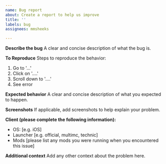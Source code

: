 ```yaml
---
name: Bug report
about: Create a report to help us improve
title: ''
labels: bug
assignees: mmsheeks

---
```


**Describe the bug**
A clear and concise description of what the bug is.

**To Reproduce**
Steps to reproduce the behavior:
1. Go to '...'
2. Click on '....'
3. Scroll down to '....'
4. See error

**Expected behavior**
A clear and concise description of what you expected to happen.

**Screenshots**
If applicable, add screenshots to help explain your problem.

**Client (please complete the following information):**
 - OS: [e.g. iOS]
 - Launcher [e.g. official, multimc, technic]
 - Mods [please list any mods you were running when you encountered this issue]

**Additional context**
Add any other context about the problem here.
